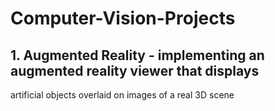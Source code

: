 # Computer-Vision-Projects

## 1. Augmented Reality - implementing an augmented reality viewer that displays
artificial objects overlaid on images of a real 3D scene